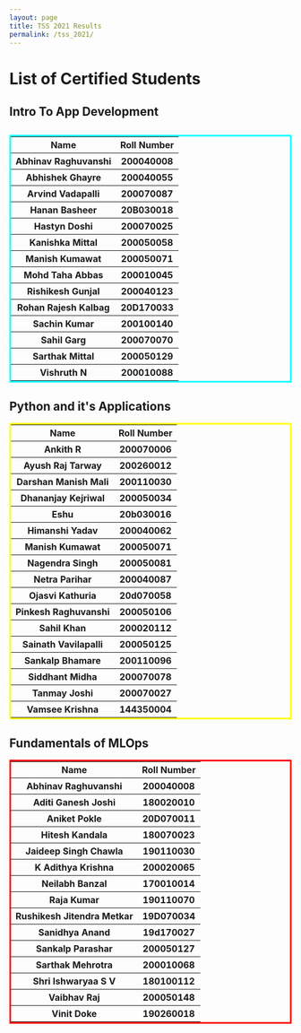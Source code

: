 ```yaml
---
layout: page
title: TSS 2021 Results
permalink: /tss_2021/
---
```


<style>
    .center {
        margin-left: auto;
        margin-right: auto;
    }
    .table-1 {
        border: 3px solid #00FFFF;
        border-collapse: collapse;
    }
    .table-2 {
        border: 3px solid #FFFF00;
        border-collapse: collapse;
    }
    .table-3 {
        border: 3px solid #FF0000;
        border-collapse: collapse;
    }
</style>

<h1 class="display1 m-3 p-3 text-center customcol" >List of Certified Students</h1>



<h2 class="display1 m-3 p-3 text-center customcol">Intro To App Development<h2>
        <table class="table table-striped table-1 center">
            <tr>
                <th>Name</th>
                <th>Roll Number</th>
            </tr>
            <tr>
                <th>Abhinav Raghuvanshi</th>
                <th>200040008</th>
            </tr>
            <tr>
                <th>Abhishek Ghayre</th>
                <th>200040055</th>
            </tr>
            <tr>
                <th>Arvind Vadapalli</th>
                <th>200070087</th>
            </tr>
            <tr>
                <th>Hanan Basheer</th>
                <th>20B030018</th>
            </tr>
            <tr>
                <th>Hastyn Doshi</th>
                <th>200070025</th>
            </tr>
            <tr>
                <th>Kanishka Mittal</th>
                <th>200050058</th>
            </tr>
            <tr>
                <th>Manish Kumawat</th>
                <th>200050071</th>
            </tr>
            <tr>
                <th>Mohd Taha Abbas</th>
                <th>200010045</th>
            </tr>
            <tr>
                <th>Rishikesh Gunjal</th>
                <th>200040123</th>
            </tr>
            <tr>
                <th>Rohan Rajesh Kalbag</th>
                <th>20D170033</th>
            </tr>
            <tr>
                <th>Sachin Kumar</th>
                <th>200100140</th>
            </tr>
            <tr>
                <th>Sahil Garg</th>
                <th>200070070</th>
            </tr>
            <tr>
                <th>Sarthak Mittal</th>
                <th>200050129</th>
            </tr>
            <tr>
                <th>Vishruth N</th>
                <th>200010088</th>
            </tr>

</table>

<h2 class="display1 m-3 p-3 text-center customcol">Python and it's Applications</h2>

<table class="table table-striped table-2 center">
    <tr>
        <th>Name</th>
        <th>Roll Number</th>
    </tr>
    <tr>
        <th>Ankith R</th>
        <th>200070006</th>
    </tr>
    <tr>
        <th>Ayush Raj Tarway</th>
        <th>200260012</th>
    </tr>
    <tr>
        <th>Darshan Manish Mali</th>
        <th>200110030</th>
    </tr>
    <tr>
        <th>Dhananjay Kejriwal</th>
        <th>200050034</th>
    </tr>
    <tr>
        <th>Eshu</th>
        <th>20b030016</th>
    </tr>
    <tr>
        <th>Himanshi Yadav</th>
        <th>200040062</th>
    </tr>
    <tr>
        <th>Manish Kumawat</th>
        <th>200050071</th>
    </tr>
    <tr>
        <th>Nagendra Singh</th>
        <th>200050081</th>
    </tr>
    <tr>
        <th>Netra Parihar</th>
        <th>200040087</th>
    </tr>
    <tr>
        <th>Ojasvi Kathuria</th>
        <th>20d070058</th>
    </tr>
    <tr>
        <th>Pinkesh Raghuvanshi</th>
        <th>200050106</th>
    </tr>
    <tr>
        <th>Sahil Khan</th>
        <th>200020112</th>
    </tr>
    <tr>
        <th>Sainath Vavilapalli</th>
        <th>200050125</th>
    </tr>
    <tr>
        <th>Sankalp Bhamare</th>
        <th>200110096</th>
    </tr>
    <tr>
        <th>Siddhant Midha</th>
        <th>200070078</th>
    </tr>
    <tr>
        <th>Tanmay Joshi</th>
        <th>200070027</th>
    </tr>
    <tr>
        <th>Vamsee Krishna</th>
        <th>144350004</th>
    </tr>
</table>

<h2 class="display1 m-3 p-3 text-center customcol">Fundamentals of MLOps</h2>

<table class="table table-striped table-3 center">
    <tr>
        <th>Name</th>
        <th>Roll Number</th>
    </tr>
    <tr>
        <th>Abhinav Raghuvanshi</th>
        <th>200040008</th>
    </tr>
    <tr>
        <th>Aditi Ganesh Joshi</th>
        <th>180020010</th>
    </tr>
    <tr>
        <th>Aniket Pokle</th>
        <th>20D070011</th>
    </tr>
    <tr>
        <th>Hitesh Kandala</th>
        <th>180070023</th>
    </tr>
    <tr>
        <th>Jaideep Singh Chawla</th>
        <th>190110030</th>
    </tr>
    <tr>
        <th>K Adithya Krishna</th>
        <th>200020065</th>
    </tr>
    <tr>
        <th>Neilabh Banzal</th>
        <th>170010014</th>
    </tr>
    <tr>
        <th>Raja Kumar</th>
        <th>190110070</th>
    </tr>
    <tr>
        <th>Rushikesh Jitendra Metkar</th>
        <th>19D070034</th>
    </tr>
    <tr>
        <th>Sanidhya Anand</th>
        <th>19d170027</th>
    </tr>
    <tr>
        <th>Sankalp Parashar</th>
        <th>200050127</th>
    </tr>
    <tr>
        <th>Sarthak Mehrotra</th>
        <th>200010068</th>
    </tr>
    <tr>
        <th>Shri Ishwaryaa S V</th>
        <th>180100112</th>
    </tr>
    <tr>
        <th>Vaibhav Raj</th>
        <th>200050148</th>
    </tr>
    <tr>
        <th>Vinit Doke</th>
        <th>190260018</th>
    </tr>
</table>    
